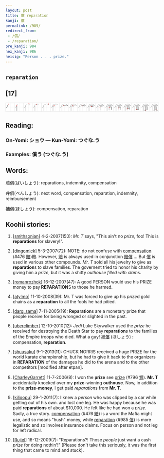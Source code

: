 ```yaml
---
layout: post
title: 償 reparation
kanji: 償
permalink: /985/
redirect_from:
 - /償/
 - /reparation/
pre_kanji: 984
nex_kanji: 986
heisig: "Person . . . prize."
---
```


## `reparation`

## [17]

<div class="stroke"><img src="../images/E5849F.png" /></div>

## Reading:

### On-Yomi: ショウ &mdash; Kun-Yomi: つぐな.う

### Examples: 償う (つぐな.う)

## Words:

賠償(ばいしょう): reparations, indemnity, compensation

弁償(べんしょう): next word, compensation, reparation, indemnity, reimbursement

補償(ほしょう): compensation, reparation

## Koohii stories:

1) [<a href="http://kanji.koohii.com/profile/smithsonian">smithsonian</a>] 4-2-2007(150): <em>Mr. T</em> says, &quot;This ain&#039;t no <em>prize</em>, foo! This is <strong>reparations</strong> for slavery!&quot;. 

2) [<a href="http://kanji.koohii.com/profile/dingomick">dingomick</a>] 5-3-2007(72): NOTE: do not confuse with <a href="../476">compensation</a> <span class="index">(#476 <a href="http://jisho.org/kanji/details/賠">賠</a>)</span>賠. However,   <a href="http://jisho.org/kanji/details/賠">賠</a>   is always used in conjunction   <a href="http://jisho.org/kanji/details/賠償">賠償</a>  ... But   <a href="http://jisho.org/kanji/details/償">償</a>   is used in various other compounds. <em>Mr. T</em> sold all his jewelry to give as<strong> reparation</strong>s to slave families. The governent tried to honor his charity by giving him a <em>prize</em>, but it was a shitty <em>outhouse filled with clams</em>. 

3) [<a href="http://kanji.koohii.com/profile/romanrozhok">romanrozhok</a>] 16-12-2007(47): A good PERSON would use his PRIZE money to pay<strong> REPARATION</strong>S to those he harmed. 

4) [<a href="http://kanji.koohii.com/profile/atylmo">atylmo</a>] 11-10-2008(39): Mr. T was forced to give up his <em>prize</em>d gold chains as a<strong> reparation</strong> to all the fools he had pitied. 

5) [<a href="http://kanji.koohii.com/profile/darg_sama">darg_sama</a>] 7-11-2005(19): <strong>Reparation</strong>s are a monetary prize that people receive for being wronged or slighted in the past. 

6) [<a href="http://kanji.koohii.com/profile/uberclimber">uberclimber</a>] 12-10-2010(12): <em>Jedi</em> Luke Skywalker used the <em>prize</em> he received for destroying the Death Star to pay<strong> reparation</strong>s to the families of the Empire troops who died. What a guy!   <a href="http://jisho.org/kanji/details/補償">補償</a>   (ほしょう) : compensation,<strong> reparation</strong>. 

7) [<a href="http://kanji.koohii.com/profile/shuusaku">shuusaku</a>] 9-1-2013(11): CHUCK NORRIS received a huge PRIZE for the world karate championship, but he had to give it back to the organizers in<strong> REPARATION</strong> of the damages he did to the arena and to the other competitors [modified after etpan]. 

8) [<a href="http://kanji.koohii.com/profile/CharleyGarrett">CharleyGarrett</a>] 11-7-2006(8): I won the <strong>prize</strong> see <a href="../796">prize</a> <span class="index">(#796 <a href="http://jisho.org/kanji/details/賞">賞</a>)</span>. <strong>Mr. T</strong> accidentally knocked over my <strong>prize</strong>-winning <strong>outhouse</strong>. Now, in addition to the <strong>prize</strong>-<strong>money</strong>, I get paid <em>reparation</em>s from <strong>Mr. T</strong>. 

9) [<a href="http://kanji.koohii.com/profile/kilioopu">kilioopu</a>] 29-1-2011(7): I knew a <em>person</em> who was clipped by a car while getting out of his own. and lost one leg. He was happy because he was paid <strong>reparations</strong> of about $10,000. He felt like he had won a <em>prize</em>. Sadly, a true story. <a href="../476">compensation</a> <span class="index">(#476 <a href="http://jisho.org/kanji/details/賠">賠</a>)</span> is a word the Mafia might use, and so means &quot;hush&quot; money, while <a href="../985">reparation</a> <span class="index">(#985 <a href="http://jisho.org/kanji/details/償">償</a>)</span> is more legalistic and so involves insurance claims. Focus on person and not leg for left radical. 

10) [<a href="http://kanji.koohii.com/profile/Rujiel">Rujiel</a>] 18-12-2009(7): &quot;Reparations?! Those <em>people</em> just want a cash <em>prize</em> for doing nothin&#039;!&quot; (Please don&#039;t take this seriously, it was the first thing that came to mind and stuck). 

